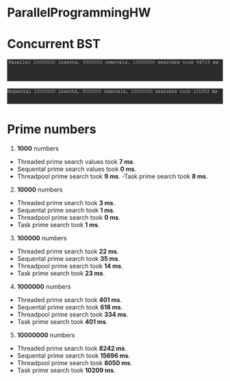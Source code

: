 # ParallelProgrammingHW
# Concurrent BST

![img_alt](https://github.com/Tiltedprogrammer/ParallelProgrammingHW/blob/master/ConcurrentBinaryTree/benchmark1.png)

![img_alt](https://github.com/Tiltedprogrammer/ParallelProgrammingHW/blob/master/ConcurrentBinaryTree/benchmark2.png)

# Prime numbers 

1. **1000** numbers
- Threaded prime search values took  **7 ms**.
 - Sequental prime search values took **0 ms**.
  - Threadpool prime search took **9 ms**.
    -Task prime search took **8 ms**.
2. **10000** numbers
- Threaded prime search took **3 ms**.
 - Sequental prime search took **1 ms**.
  - Threadpool prime search took **0 ms**.
   - Task prime search took **1 ms**.
3. **100000** numbers
- Threaded prime search took **22 ms**.
 - Sequental prime search took **35 ms**.
  - Threadpool prime search took **14 ms**.
   - Task prime search took **23 ms**.
4. **1000000** numbers
- Threaded prime search took **401 ms**.
 - Sequental prime search took **618 ms**.
  - Threadpool prime search took **334 ms**.
   - Task prime search took **401 ms**.
5. **10000000** numbers
- Threaded prime search took **8242 ms**.
 - Sequental prime search took **15696 ms**.
  - Threadpool prime search took **8050 ms**.
   - Task prime search took **10209 ms**.
   

